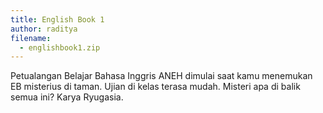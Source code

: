 ```yaml
---
title: English Book 1
author: raditya
filename:
  - englishbook1.zip
---
```

Petualangan Belajar Bahasa Inggris ANEH dimulai saat kamu menemukan EB misterius di taman. Ujian di kelas terasa mudah. Misteri apa di balik semua ini? Karya Ryugasia.
